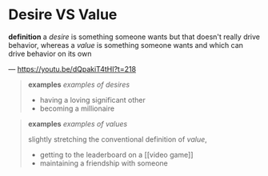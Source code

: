 # Desire VS Value

**definition** a _desire_ is something someone wants but that doesn't really drive behavior, whereas a _value_ is something someone wants and which can drive behavior on its own

&mdash; <https://youtu.be/dQpakiT4tHI?t=218>

> **examples** _examples of desires_
>
> - having a loving significant other
> - becoming a millionaire

> **examples** _examples of values_
>
> slightly stretching the conventional definition of _value_,
>
> - getting to the leaderboard on a [[video game]]
> - maintaining a friendship with someone
